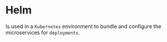 # Helm
Is used in a `Kubernetes` environment to bundle and configure the microservices for `deployments`.